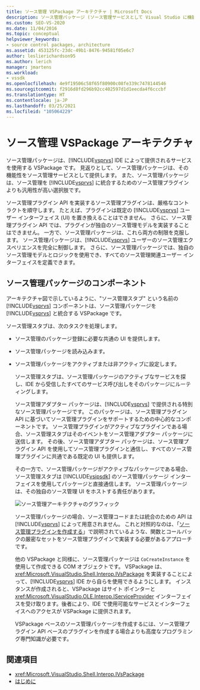```yaml
---
title: ソース管理 VSPackage アーキテクチャ | Microsoft Docs
description: ソース管理パッケージ (ソース管理サービスとして Visual Studio に機能を提供する VSPackage) のアーキテクチャについて説明します。
ms.custom: SEO-VS-2020
ms.date: 11/04/2016
ms.topic: conceptual
helpviewer_keywords:
- source control packages, architecture
ms.assetid: 453125fc-23dc-49b1-8476-94581f05e6c7
author: leslierichardson95
ms.author: lerich
manager: jmartens
ms.workload:
- vssdk
ms.openlocfilehash: 4e9f19506c58f65f80900c08fe339c7478144546
ms.sourcegitcommit: f2916d8fd296b92cc402597d1d1eecda4f6cccbf
ms.translationtype: HT
ms.contentlocale: ja-JP
ms.lasthandoff: 03/25/2021
ms.locfileid: "105064229"
---
```

# <a name="source-control-vspackage-architecture"></a>ソース管理 VSPackage アーキテクチャ
ソース管理パッケージは、[!INCLUDE[vsprvs](../../code-quality/includes/vsprvs_md.md)] IDE によって提供されるサービスを使用する VSPackage です。 見返りとして、ソース管理パッケージは、その機能性をソース管理サービスとして提供します。 また、ソース管理パッケージは、ソース管理を [!INCLUDE[vsprvs](../../code-quality/includes/vsprvs_md.md)] に統合するためのソース管理プラグインよりも汎用性が高い選択肢です。

 ソース管理プラグイン API を実装するソース管理プラグインは、厳格なコントラクトを順守します。 たとえば、プラグインは既定の [!INCLUDE[vsprvs](../../code-quality/includes/vsprvs_md.md)] ユーザー インターフェイス (UI) を置き換えることはできません。 さらに、ソース管理プラグイン API では、プラグインが独自のソース管理モデルを実装することはできません。 一方で、ソース管理パッケージは、これら両方の制限を克服します。 ソース管理パッケージは、[!INCLUDE[vsprvs](../../code-quality/includes/vsprvs_md.md)] ユーザーのソース管理エクスペリエンスを完全に制御します。 さらに、ソース管理パッケージでは、独自のソース管理モデルとロジックを使用でき、すべてのソース管理関連ユーザー インターフェイスを定義できます。

## <a name="source-control-package-components"></a>ソース管理パッケージのコンポーネント
 アーキテクチャ図で示しているように、"ソース管理スタブ" という名前の [!INCLUDE[vsprvs](../../code-quality/includes/vsprvs_md.md)] コンポーネントは、ソース管理パッケージを [!INCLUDE[vsprvs](../../code-quality/includes/vsprvs_md.md)] と統合する VSPackage です。

 ソース管理スタブは、次のタスクを処理します。

- ソース管理のパッケージ登録に必要な共通の UI を提供します。

- ソース管理パッケージを読み込みます。

- ソース管理パッケージをアクティブまたは非アクティブに設定します。

  ソース管理スタブは、ソース管理パッケージのアクティブなサービスを探し、IDE から受信したすべてのサービス呼び出しをそのパッケージにルーティングします。

  ソース管理アダプター パッケージは、[!INCLUDE[vsprvs](../../code-quality/includes/vsprvs_md.md)] で提供される特別なソース管理パッケージです。 このパッケージは、ソース管理プラグイン API に基づいてソース管理プラグインをサポートするための中心的なコンポーネントです。 ソース管理プラグインがアクティブなプラグインである場合、ソース管理スタブはそのイベントをソース管理アダプター パッケージに送信します。 その後、ソース管理アダプター パッケージは、ソース管理プラグイン API を使用してソース管理プラグインと通信し、すべてのソース管理プラグインに共通である既定の UI も提供します。

  その一方で、ソース管理パッケージがアクティブなパッケージである場合、ソース管理スタブは [!INCLUDE[vsipsdk](../../extensibility/includes/vsipsdk_md.md)] のソース管理パッケージ インターフェイスを使用してパッケージと直接通信します。 ソース管理パッケージは、その独自のソース管理 UI をホストする責任があります。

  ![ソース管理アーキテクチャのグラフィック](../../extensibility/internals/media/vsipsccarch.gif "VSIPSCCArch")

  ソース管理パッケージの場合、ソース管理コードまたは統合のための API は [!INCLUDE[vsprvs](../../code-quality/includes/vsprvs_md.md)] によって用意されません。 これと対照的なのは、「[ソース管理プラグインを作成する](../../extensibility/internals/creating-a-source-control-plug-in.md)」で説明されているような、関数とコールバックの厳密なセットをソース管理プラグインで実装する必要があるアプローチです。

  他の VSPackage と同様に、ソース管理パッケージは `CoCreateInstance` を使用して作成できる COM オブジェクトです。 VSPackage は、<xref:Microsoft.VisualStudio.Shell.Interop.IVsPackage> を実装することによって、[!INCLUDE[vsprvs](../../code-quality/includes/vsprvs_md.md)] IDE から自らを使用できるようにします。 インスタンスが作成されると、VSPackage はサイト ポインターと <xref:Microsoft.VisualStudio.OLE.Interop.IServiceProvider> インターフェイスを受け取ります。後者により、IDE で使用可能なサービスとインターフェイスへのアクセスが VSPackage に提供されます。

  VSPackage ベースのソース管理パッケージを作成するには、ソース管理プラグイン API ベースのプラグインを作成する場合よりも高度なプログラミング専門知識が必要です。

## <a name="see-also"></a>関連項目
- <xref:Microsoft.VisualStudio.Shell.Interop.IVsPackage>
- [はじめに](../../extensibility/internals/getting-started-with-source-control-vspackages.md)
